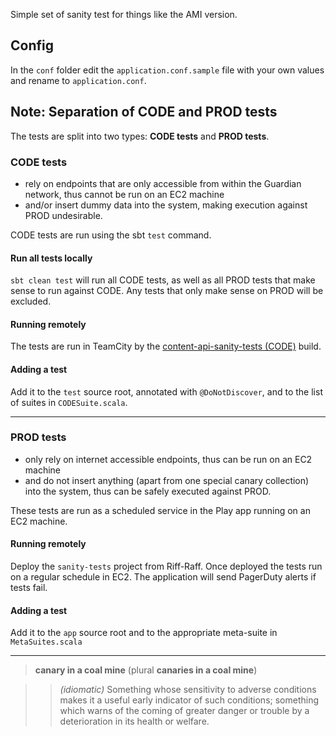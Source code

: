 Simple set of sanity test for things like the AMI version.

## Config
In the `conf` folder edit the `application.conf.sample` file with your own values and rename to `application.conf`.

## Note: Separation of CODE and PROD tests

The tests are split into two types: __CODE tests__ and __PROD tests__.

### CODE tests

* rely on endpoints that are only accessible from within the Guardian network, thus cannot be run on an EC2 machine
* and/or insert dummy data into the system, making execution against PROD undesirable. 

CODE tests are run using the sbt `test` command.

#### Run all tests locally
`sbt clean test` will run all CODE tests, as well as all PROD tests that make sense to run against CODE. Any tests that only make sense on PROD will be excluded.

#### Running remotely
The tests are run in TeamCity by the [content-api-sanity-tests (CODE)](https://teamcity.gutools.co.uk/viewType.html?buildTypeId=bt1321) build.

#### Adding a test
Add it to the `test` source root, annotated with `@DoNotDiscover`, and to the list of suites in `CODESuite.scala`.

-----------------

### PROD tests
* only rely on internet accessible endpoints, thus can be run on an EC2 machine
* and do not insert anything (apart from one special canary collection) into the system, thus can be safely executed against PROD. 

These tests are run as a scheduled service in the Play app running on an EC2 machine.

#### Running remotely
Deploy the `sanity-tests` project from Riff-Raff.
Once deployed the tests run on a regular schedule in EC2. The application will send PagerDuty alerts if tests fail.

#### Adding a test
Add it to the `app` source root and to the appropriate meta-suite in `MetaSuites.scala`

-----------

> __canary in a coal mine__ (plural __canaries in a coal mine__)

>> *(idiomatic)* Something whose sensitivity to adverse conditions makes it a useful early indicator of such conditions; something which warns of the coming of greater danger or trouble by a deterioration in its health or welfare.

